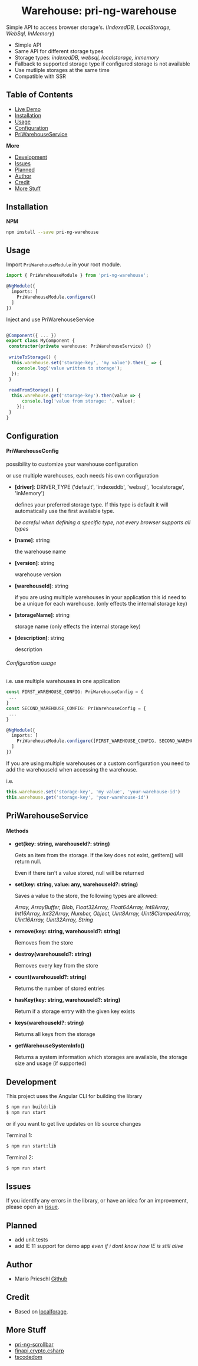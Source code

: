 <p align="center">  
  <h1 align="center">Warehouse: pri-ng-warehouse</h1>  
</p>

Simple API to access browser storage's. (*IndexedDB, LocalStorage, WebSql, InMemory*)

    
<ul>
  <li>Simple API</li>
  <li>Same API for different storage types</li>
  <li>Storage types: <i>indexedDB, websql, localstorage, inmemory</i></li>
  <li>Fallback to supported storage type if configured storage is not available</li>
  <li>Use mutliple storages at the same time</li>
  <li>Compatible with SSR</li>
</ul>


## Table of Contents

- [Live Demo](https://priemar.github.io/pri-ng-warehouse/)
- [Installation](#installation)
- [Usage](#usage)
- [Configuration](#configuration)
- [PriWarehouseService](#PriWarehouseService)

**More**
- [Development](#development)
- [Issues](#issues)
- [Planned](#planned)
- [Author](#author)
- [Credit](#credit)
- [More Stuff](#more-stuff)


## Installation

**NPM**

```bash
npm install --save pri-ng-warehouse
```

<a name="usage"/>

## Usage

Import `PriWarehouseModule` in your root module.

````ts
import { PriWarehouseModule } from 'pri-ng-warehouse';

@NgModule({
  imports: [
    PriWarehouseModule.configure()
  ]
})
````

Inject and use PriWarehouseService
````ts

@Component({ ... })
export class MyComponent {
 constructor(private warehouse: PriWarehouseService) {}
 
 writeToStorage() {
  this.warehouse.set('storage-key', 'my value').then(_ => {
    console.log('value written to storage');
  });
 }
 
 readFromStorage() {
  this.warehouse.get('storage-key').then(value => {
      console.log('value from storage: ', value);
    }); 
 }
}
````


<a name="configuration"/>

## Configuration

#### PriWarehouseConfig

possibility to customize your warehouse configuration

or use multiple warehouses, each needs his own configuration

- **[driver]**: DRIVER_TYPE ('default', 'indexeddb', 'websql', 'localstorage', 'inMemory')

  defines your preferred storage type. If this type is default it will automatically use the first available type.
  
  *be careful when defining a specific type, not every browser supports all types*
  
- **[name]**: string

  the warehouse name
  
- **[version]**: string

  warehouse version
  
- **[warehouseId]**: string

  if you are using multiple warehouses in your application this id need to be a unique for each warehouse. (only effects the internal storage key)
  
- **[storageName]**: string

  storage name (only effects the internal storage key)
  
- **[description]**: string

  description


###### Configuration usage 

i.e. use multiple warehouses in one application
````ts
const FIRST_WAREHOUSE_CONFIG: PriWarehouseConfig = {
 ...
}
const SECOND_WAREHOUSE_CONFIG: PriWarehouseConfig = {
 ...
}

@NgModule({
  imports: [
    PriWarehouseModule.configure([FIRST_WAREHOUSE_CONFIG, SECOND_WAREHOUSE_CONFIG])
  ]
})
````


If you are using multiple warehouses or a custom configuration you need to add the warehouseId when accessing the warehouse.

i.e.

````ts
this.warehouse.set('storage-key', 'my value', 'your-warehouse-id')
this.warehouse.get('storage-key', 'your-warehouse-id')
````


<a name="PriWarehouseService"/>

## PriWarehouseService

#### Methods

- **get(key: string, warehouseId?: string)**

   Gets an item from the storage.
   If the key does not exist, getItem() will return null.
   
   Even if there isn't a value stored, null will be returned
   
- **set(key: string, value: any, warehouseId?: string)**

  Saves a value to the store, the following types are allowed:
  
  *Array, ArrayBuffer, Blob, Float32Array, Float64Array, Int8Array, Int16Array, Int32Array, Number, Object, Uint8Array, Uint8ClampedArray, Uint16Array, Uint32Array, String*
  
- **remove(key: string, warehouseId?: string)**

  Removes from the store
  
- **destroy(warehouseId?: string)**

  Removes every key from the store
  
- **count(warehouseId?: string)**

  Returns the number of stored entries
  
- **hasKey(key: string, warehouseId?: string)**

  Return if a storage entry with the given key exists
  
- **keys(warehouseId?: string)**

  Returns all keys from the storage
  
- **getWarehouseSystemInfo()**

  Returns a system information which storages are available, the storage size and usage (if supported)


<a name="development"/>

## Development

This project uses the Angular CLI for building the library

```bash
$ npm run build:lib
$ npm run start
```

or if you want to get live updates on lib source changes

Terminal 1: 
```bash
$ npm run start:lib 
``` 
Terminal 2:
```bash
$ npm run start
```

<a name="issues"/>

## Issues

If you identify any errors in the library, or have an idea for an improvement, please open an [issue](https://github.com/Priemar/pri-ng-warehouse/issues).

<a name="planned"/>

## Planned

- add unit tests
- add IE 11 support for demo app *even if i dont know how IE is still alive*

<a name="author"/>

## Author

- Mario Prieschl [Github](https://github.com/Priemar)

<a name="credit"/>

## Credit

- Based on [localforage](https://github.com/localForage/localForage).

<a name="more-stuff"/>

## More Stuff

- [pri-ng-scrollbar](https://github.com/Priemar/pri-ng-scrollbar)
- [finapi.crypto.csharp](https://github.com/Priemar/finapi.crypto.csharp)
- [tscodedom](https://github.com/Priemar/tscodedom)
